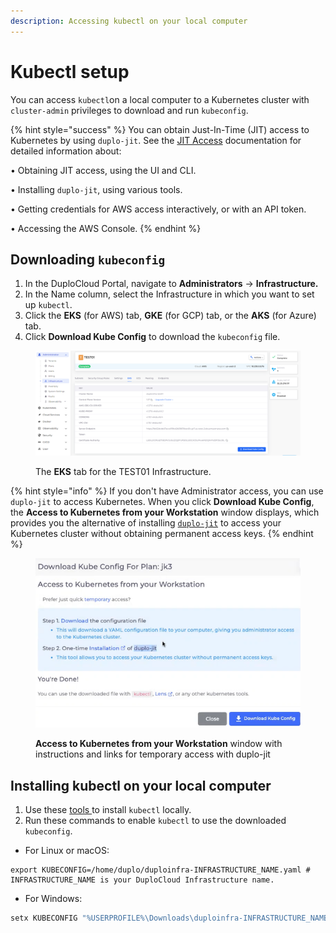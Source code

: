 ```yaml
---
description: Accessing kubectl on your local computer
---
```


# Kubectl setup

You can access `kubectl`on a local computer to a Kubernetes cluster with `cluster-admin` privileges to download and run `kubeconfig`.

{% hint style="success" %}
You can obtain Just-In-Time (JIT) access to Kubernetes by using `duplo-jit`. See the [JIT Access](../../aws/use-cases/jit-access.md) documentation for detailed information about:

• Obtaining JIT access, using the UI and CLI.

• Installing `duplo-jit`, using various tools.&#x20;

• Getting credentials for AWS access interactively, or with an API token.&#x20;

• Accessing the AWS Console.&#x20;
{% endhint %}

## Downloading `kubeconfig`&#x20;

1. In the DuploCloud Portal, navigate to **Administrators** -> **Infrastructure.**
2. In the Name column, select the Infrastructure in which you want to set up `kubectl`.&#x20;
3. Click the **EKS** (for AWS) tab, **GKE** (for GCP) tab, or the **AKS** (for Azure) tab.
4. Click **Download Kube Config** to download the `kubeconfig` file.

<figure><img src="../../.gitbook/assets/Screenshot (346).png" alt=""><figcaption><p>The <strong>EKS</strong> tab for the TEST01 Infrastructure. </p></figcaption></figure>

{% hint style="info" %}
If you don't have Administrator access, you can use `duplo-jit` to access Kubernetes. When you click **Download Kube Config**, the **Access to Kubernetes from your Workstation** window displays, which provides you the alternative of installing [`duplo-jit`](../../aws/use-cases/jit-access.md) to access your Kubernetes cluster without obtaining permanent access keys.
{% endhint %}

<figure><img src="../../.gitbook/assets/kubeconfig_dialog.png" alt=""><figcaption><p><strong>Access to Kubernetes from your Workstation</strong> window with instructions and links for temporary access with duplo-jit</p></figcaption></figure>

## Installing kubectl on your local computer

1. Use these [tools ](https://kubernetes.io/docs/tasks/tools/)to install `kubectl` locally.
2. Run these commands to enable `kubectl` to use the downloaded `kubeconfig`.

* For Linux or macOS:

```shell
export KUBECONFIG=/home/duplo/duploinfra-INFRASTRUCTURE_NAME.yaml # INFRASTRUCTURE_NAME is your DuploCloud Infrastructure name.
```

* For Windows:

```powershell
setx KUBECONFIG "%USERPROFILE%\Downloads\duploinfra-INFRASTRUCTURE_NAME.yaml" # INFRASTRUCTURE_NAME is your DuploCloud Infrastructure name.
```

